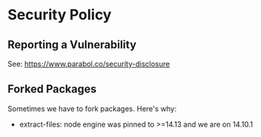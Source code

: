 # Security Policy

## Reporting a Vulnerability

See: https://www.parabol.co/security-disclosure

## Forked Packages

Sometimes we have to fork packages. Here's why:

- extract-files: node engine was pinned to >=14.13 and we are on 14.10.1
